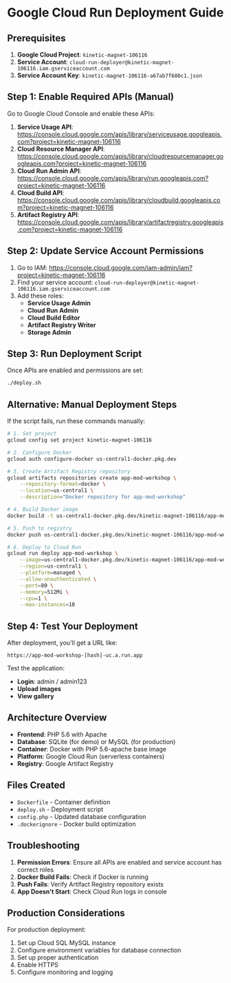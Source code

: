 # Google Cloud Run Deployment Guide

## Prerequisites

1. **Google Cloud Project**: `kinetic-magnet-106116`
2. **Service Account**: `cloud-run-deployer@kinetic-magnet-106116.iam.gserviceaccount.com`
3. **Service Account Key**: `kinetic-magnet-106116-a67ab7f680c1.json`

## Step 1: Enable Required APIs (Manual)

Go to Google Cloud Console and enable these APIs:

1. **Service Usage API**: https://console.cloud.google.com/apis/library/serviceusage.googleapis.com?project=kinetic-magnet-106116
2. **Cloud Resource Manager API**: https://console.cloud.google.com/apis/library/cloudresourcemanager.googleapis.com?project=kinetic-magnet-106116
3. **Cloud Run Admin API**: https://console.cloud.google.com/apis/library/run.googleapis.com?project=kinetic-magnet-106116
4. **Cloud Build API**: https://console.cloud.google.com/apis/library/cloudbuild.googleapis.com?project=kinetic-magnet-106116
5. **Artifact Registry API**: https://console.cloud.google.com/apis/library/artifactregistry.googleapis.com?project=kinetic-magnet-106116

## Step 2: Update Service Account Permissions

1. Go to IAM: https://console.cloud.google.com/iam-admin/iam?project=kinetic-magnet-106116
2. Find your service account: `cloud-run-deployer@kinetic-magnet-106116.iam.gserviceaccount.com`
3. Add these roles:
   - **Service Usage Admin**
   - **Cloud Run Admin**
   - **Cloud Build Editor**
   - **Artifact Registry Writer**
   - **Storage Admin**

## Step 3: Run Deployment Script

Once APIs are enabled and permissions are set:

```bash
./deploy.sh
```

## Alternative: Manual Deployment Steps

If the script fails, run these commands manually:

```bash
# 1. Set project
gcloud config set project kinetic-magnet-106116

# 2. Configure Docker
gcloud auth configure-docker us-central1-docker.pkg.dev

# 3. Create Artifact Registry repository
gcloud artifacts repositories create app-mod-workshop \
    --repository-format=docker \
    --location=us-central1 \
    --description="Docker repository for app-mod-workshop"

# 4. Build Docker image
docker build -t us-central1-docker.pkg.dev/kinetic-magnet-106116/app-mod-workshop/app-mod-workshop:latest .

# 5. Push to registry
docker push us-central1-docker.pkg.dev/kinetic-magnet-106116/app-mod-workshop/app-mod-workshop:latest

# 6. Deploy to Cloud Run
gcloud run deploy app-mod-workshop \
    --image=us-central1-docker.pkg.dev/kinetic-magnet-106116/app-mod-workshop/app-mod-workshop:latest \
    --region=us-central1 \
    --platform=managed \
    --allow-unauthenticated \
    --port=80 \
    --memory=512Mi \
    --cpu=1 \
    --max-instances=10
```

## Step 4: Test Your Deployment

After deployment, you'll get a URL like:
```
https://app-mod-workshop-[hash]-uc.a.run.app
```

Test the application:
- **Login**: admin / admin123
- **Upload images**
- **View gallery**

## Architecture Overview

- **Frontend**: PHP 5.6 with Apache
- **Database**: SQLite (for demo) or MySQL (for production)
- **Container**: Docker with PHP 5.6-apache base image
- **Platform**: Google Cloud Run (serverless containers)
- **Registry**: Google Artifact Registry

## Files Created

- `Dockerfile` - Container definition
- `deploy.sh` - Deployment script
- `config.php` - Updated database configuration
- `.dockerignore` - Docker build optimization

## Troubleshooting

1. **Permission Errors**: Ensure all APIs are enabled and service account has correct roles
2. **Docker Build Fails**: Check if Docker is running
3. **Push Fails**: Verify Artifact Registry repository exists
4. **App Doesn't Start**: Check Cloud Run logs in console

## Production Considerations

For production deployment:
1. Set up Cloud SQL MySQL instance
2. Configure environment variables for database connection
3. Set up proper authentication
4. Enable HTTPS
5. Configure monitoring and logging 